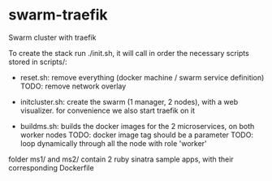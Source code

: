 # swarm-traefik

Swarm cluster with traefik

To create the stack run ./init.sh, it will call in order the necessary scripts stored in scripts/:

- reset.sh: remove everything (docker machine / swarm service definition)
  TODO: remove network overlay

- initcluster.sh: create the swarm (1 manager, 2 nodes), with a web visualizer.
  for convenience we also start traefik on it

- buildms.sh: builds the docker images for the 2 microservices, on both worker nodes
  TODO: docker image tag should be a parameter
  TODO: loop dynamically through all the node with role 'worker'

folder ms1/ and ms2/ contain 2 ruby sinatra sample apps, with their corresponding Dockerfile